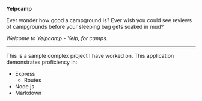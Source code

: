 **Yelpcamp**

Ever wonder how good a campground is? Ever wish you could see reviews of campgrounds
before your sleeping bag gets soaked in mud?

*Welcome to Yelpcamp - Yelp, for camps.*

---

This is a sample complex project I have worked on. This application demonstrates proficiency in:
* Express
  * Routes 
* Node.js
* Markdown

